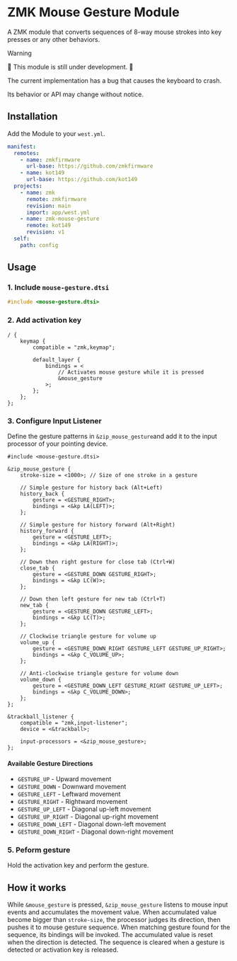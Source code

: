 # ZMK Mouse Gesture Module

A ZMK module that converts sequences of 8-way mouse strokes into key presses or any other behaviors.

> [!warning]
> 🚧 This module is still under development. 🚧
>
> The current implementation has a bug that causes the keyboard to crash.
>
> Its behavior or API may change without notice.

## Installation

Add the Module to your `west.yml`.

```yml
manifest:
  remotes:
    - name: zmkfirmware
      url-base: https://github.com/zmkfirmware
    - name: kot149
      url-base: https://github.com/kot149
  projects:
    - name: zmk
      remote: zmkfirmware
      revision: main
      import: app/west.yml
    - name: zmk-mouse-gesture
      remote: kot149
      revision: v1
  self:
    path: config
```

## Usage

### 1. Include `mouse-gesture.dtsi`

```c
#include <mouse-gesture.dtsi>
```

### 2. Add activation key

```dts
/ {
    keymap {
        compatible = "zmk,keymap";

        default_layer {
            bindings = <
                // Activates mouse gesture while it is pressed
                &mouse_gesture
            >;
        };
    };
};
```

### 3. Configure Input Listener

Define the gesture patterns in `&zip_mouse_gesture`and add it to the input processor of your pointing device.

```dts
#include <mouse-gesture.dtsi>

&zip_mouse_gesture {
    stroke-size = <1000>; // Size of one stroke in a gesture

    // Simple gesture for history back (Alt+Left)
    history_back {
        gesture = <GESTURE_RIGHT>;
        bindings = <&kp LA(LEFT)>;
    };

    // Simple gesture for history forward (Alt+Right)
    history_forward {
        gesture = <GESTURE_LEFT>;
        bindings = <&kp LA(RIGHT)>;
    };

	// Down then right gesture for close tab (Ctrl+W)
	close_tab {
		gesture = <GESTURE_DOWN GESTURE_RIGHT>;
		bindings = <&kp LC(W)>;
	};

	// Down then left gesture for new tab (Ctrl+T)
	new_tab {
		gesture = <GESTURE_DOWN GESTURE_LEFT>;
		bindings = <&kp LC(T)>;
	};

    // Clockwise triangle gesture for volume up
    volume_up {
        gesture = <GESTURE_DOWN_RIGHT GESTURE_LEFT GESTURE_UP_RIGHT>;
        bindings = <&kp C_VOLUME_UP>;
    };

    // Anti-clockwise triangle gesture for volume down
    volume_down {
        gesture = <GESTURE_DOWN_LEFT GESTURE_RIGHT GESTURE_UP_LEFT>;
        bindings = <&kp C_VOLUME_DOWN>;
    };
};

&trackball_listener {
    compatible = "zmk,input-listener";
    device = <&trackball>;

    input-processors = <&zip_mouse_gesture>;
};
```

#### Available Gesture Directions

- `GESTURE_UP` - Upward movement
- `GESTURE_DOWN` - Downward movement
- `GESTURE_LEFT` - Leftward movement
- `GESTURE_RIGHT` - Rightward movement
- `GESTURE_UP_LEFT` - Diagonal up-left movement
- `GESTURE_UP_RIGHT` - Diagonal up-right movement
- `GESTURE_DOWN_LEFT` - Diagonal down-left movement
- `GESTURE_DOWN_RIGHT` - Diagonal down-right movement

### 5. Peform gesture

Hold the activation key and perform the gesture.

## How it works

While `&mouse_gesture` is pressed, `&zip_mouse_gesture` listens to mouse input events and accumulates the movement value.
When accumulated value become bigger than `stroke-size`, the processor judges its direction, then pushes it to mouse gesture sequence.
When matching gesture found for the sequence, its bindings will be invoked.
The accumulated value is reset when the direction is detected.
The sequence is cleared when a gesture is detected or activation key is released.
